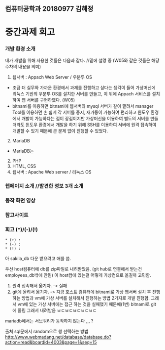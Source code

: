 ## 컴퓨터공학과 20180977 김혜정

# 중간과제 회고

### 개발 환경 소개
내가 개발을 위해 사용한 것들은 다음과 같다.
//밑에 설명 중 (W05와 같은 것들은 해당 주차의 내용을 의미)

1. 웹서버 : Appach Web Server / 우분투 OS 
- 조금 더 실무와 가까운 환경에서 과제를 진행하고 싶다는 생각이 들어 가상머신에 리눅스 기반의 우분투 OS를 설치한 서버를 만들고, 이 위에 Appach 서비스를 설치하여 웹 서버를 구현하였다. (W05)
- bitnami를 이용하면 bitnami에 웹서버와 mysql 서버가 같이 깔려서 manager Tool를 이용하면 손 쉽게 각 서버를 중지, 재가동이 가능하여 편리하고 윈도우 환경에서 개발이 가능하다는 점이 장점이지만 가상머신을 이용하여 별도의 서버를 만들더라도 윈도우 환경에서 개발을 하기 위해 SSH를 이용하여 서버에 원격 접속하여 개발할 수 있기 때문에 큰 문제 없이 진행할 수 있었다.

2. MariaDB
- MariaDB는  
2. PHP
3. HTML, CSS
4. 웹서버 : Apache Web server / 리눅스 OS

### 웹페이지 소개 //발견한 정보 3개 소개

### 동작 화면 영상

### 참고사이트


### 회고 (*)/(-)/(!)
```
* (+) : 
* (-) :
* (!) : 
```

아 sakila_db 다운 받으려고 애를 씀.

우선 host컴퓨터에 db를 zip파일로 내려받았음. (git hub로 연결해서 받는건 employees_db밖에 안됨)
이 host컴에 있는걸 어떻게 가상컴으로 옮길까 고민함.

1. 원격 접속해서 옮기자.
-> 실패
2. git에 올려서 옮기자. 
-> 지금 호스트 컴퓨터에 bitnami로 가상 웹서버 설치 후 진행하는 방법과 vm에 가상 서버를 설치해서 진행하는 방법 2가지로 개발 진행함.
그래서 vm에 있는 가상 서버에는 접근 하는 것을 실패했기 때문에(1번) bitnami로 git 에 올림 
그래서 내려받음 ㅂㄷㅂㄷㅂㄷㅂㄷㅂㄷ 

mariadb에서는 서브쿼리가 동작하지 않는다 ,,, ? 

출처 
sql문에서 random으로 행 선택하는 방법
http://www.webmadang.net/database/database.do?action=read&boardid=4003&page=1&seq=15
